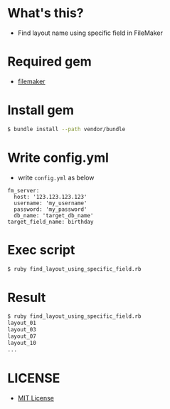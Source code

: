 # What's this?
- Find layout name using specific field in FileMaker

# Required gem
- [filemaker](https://github.com/mech/filemaker-ruby)

# Install gem

```bash
$ bundle install --path vendor/bundle
```

# Write config.yml
- write `config.yml` as below

```
fm_server:
  host: '123.123.123.123'
  username: 'my_username'
  password: 'my_password'
  db_name: 'target_db_name'
target_field_name: birthday
```

# Exec script

```bash
$ ruby find_layout_using_specific_field.rb
```

# Result

```bash
$ ruby find_layout_using_specific_field.rb
layout_01
layout_03
layout_07
layout_10
...
```

# LICENSE
- [MIT License](/LICENSE)
